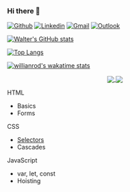### Hi there 👋
[![Github](https://img.shields.io/badge/-Github-000?style=flat&logo=Github&logoColor=white)](https://github.com/WalterEschenbach)
[![Linkedin](https://img.shields.io/badge/-LinkedIn-blue?style=flat&logo=Linkedin&logoColor=white)](https://www.linkedin.com/in/waltereschenbach)
[![Gmail](https://img.shields.io/badge/-Gmail-c14438?style=flat&logo=Gmail&logoColor=white)](mailto:eschenbach.walter@gmail.com)
[![Outlook](https://img.shields.io/badge/-Outlook-0078D4?style=flat&logo=Microsoft-Outlook&logoColor=white)](mailto:walter.eschenbach@outlook.com)


[![Walter's GitHub stats](https://github-readme-stats.vercel.app/api?username=WalterEschenbach&show_icons=true&theme=tokyonight)](https://github.com/WalterEschenbach/github-readme-stats)

[![Top Langs](https://github-readme-stats.vercel.app/api/top-langs/?username=WalterEschenbach&layout=compact&theme=tokyonight)](https://github.com/WalterEschenbach/github-readme-stats)

[![willianrod's wakatime stats](https://github-readme-stats.vercel.app/api/wakatime?username=WalterEschenbach)](https://github.com/WalterEschenbach/github-readme-stats)

<p align="center">
  <a href="https://github.com/WalterEschenbach/DayDecider">
    <img align="center" src="https://github-readme-stats.vercel.app/api/pin/?username=WalterEschenbach&repo=DayDecider" />
  </a>
  <a href="https://github.com/WalterEschenbach/circleci-github-changelog-generator">
    <img align="center" src="https://github-readme-stats.vercel.app/api/pin/?username=onimur&repo=circleci-github-changelog-generator" />
  </a>
</p>


HTML
<ul>
  <li>Basics</li>
  <li>Forms</li>
</ul>

CSS
<ul>
  <li><a href="https://github.com/WalterEschenbach/mern-heroku-netlify">Selectors</a></li>
  <li>Cascades</li>
</ul>

JavaScript
<ul>
  <li>var, let, const</li>
  <li>Hoisting</li>
</ul>
